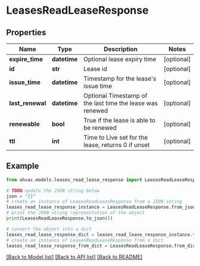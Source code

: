 # LeasesReadLeaseResponse


## Properties

Name | Type | Description | Notes
------------ | ------------- | ------------- | -------------
**expire_time** | **datetime** | Optional lease expiry time | [optional] 
**id** | **str** | Lease id | [optional] 
**issue_time** | **datetime** | Timestamp for the lease&#39;s issue time | [optional] 
**last_renewal** | **datetime** | Optional Timestamp of the last time the lease was renewed | [optional] 
**renewable** | **bool** | True if the lease is able to be renewed | [optional] 
**ttl** | **int** | Time to Live set for the lease, returns 0 if unset | [optional] 

## Example

```python
from ahvac.models.leases_read_lease_response import LeasesReadLeaseResponse

# TODO update the JSON string below
json = "{}"
# create an instance of LeasesReadLeaseResponse from a JSON string
leases_read_lease_response_instance = LeasesReadLeaseResponse.from_json(json)
# print the JSON string representation of the object
print(LeasesReadLeaseResponse.to_json())

# convert the object into a dict
leases_read_lease_response_dict = leases_read_lease_response_instance.to_dict()
# create an instance of LeasesReadLeaseResponse from a dict
leases_read_lease_response_from_dict = LeasesReadLeaseResponse.from_dict(leases_read_lease_response_dict)
```
[[Back to Model list]](../README.md#documentation-for-models) [[Back to API list]](../README.md#documentation-for-api-endpoints) [[Back to README]](../README.md)



